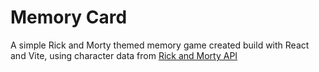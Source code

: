 # Memory Card
A simple Rick and Morty themed memory game created build with React and Vite, using character data from [Rick and Morty API](https://rickandmortyapi.com/)

